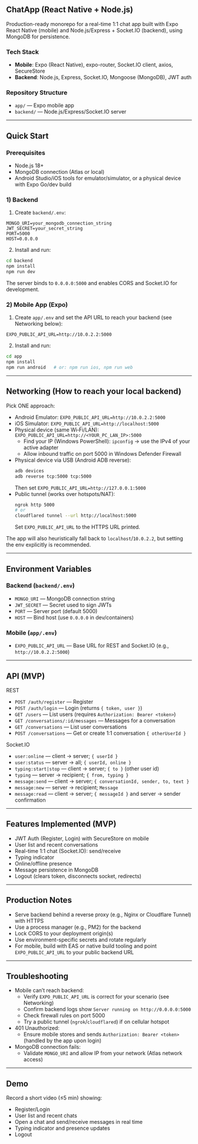 ## ChatApp (React Native + Node.js)

Production-ready monorepo for a real-time 1:1 chat app built with Expo React Native (mobile) and Node.js/Express + Socket.IO (backend), using MongoDB for persistence.

### Tech Stack
- **Mobile**: Expo (React Native), expo-router, Socket.IO client, axios, SecureStore
- **Backend**: Node.js, Express, Socket.IO, Mongoose (MongoDB), JWT auth

### Repository Structure
- `app/` — Expo mobile app
- `backend/` — Node.js/Express/Socket.IO server

---

## Quick Start

### Prerequisites
- Node.js 18+
- MongoDB connection (Atlas or local)
- Android Studio/iOS tools for emulator/simulator, or a physical device with Expo Go/dev build

### 1) Backend
1. Create `backend/.env`:
```env
MONGO_URI=your_mongodb_connection_string
JWT_SECRET=your_secret_string
PORT=5000
HOST=0.0.0.0
```
2. Install and run:
```bash
cd backend
npm install
npm run dev
```
The server binds to `0.0.0.0:5000` and enables CORS and Socket.IO for development.

### 2) Mobile App (Expo)
1. Create `app/.env` and set the API URL to reach your backend (see Networking below):
```env
EXPO_PUBLIC_API_URL=http://10.0.2.2:5000
```
2. Install and run:
```bash
cd app
npm install
npm run android   # or: npm run ios, npm run web
```

---

## Networking (How to reach your local backend)

Pick ONE approach:

- Android Emulator: `EXPO_PUBLIC_API_URL=http://10.0.2.2:5000`
- iOS Simulator: `EXPO_PUBLIC_API_URL=http://localhost:5000`
- Physical device (same Wi‑Fi/LAN): `EXPO_PUBLIC_API_URL=http://<YOUR_PC_LAN_IP>:5000`
  - Find your IP (Windows PowerShell): `ipconfig` → use the IPv4 of your active adapter
  - Allow inbound traffic on port 5000 in Windows Defender Firewall
- Physical device via USB (Android ADB reverse):
  ```bash
  adb devices
  adb reverse tcp:5000 tcp:5000
  ```
  Then set `EXPO_PUBLIC_API_URL=http://127.0.0.1:5000`
- Public tunnel (works over hotspots/NAT):
  ```bash
  ngrok http 5000
  # or
  cloudflared tunnel --url http://localhost:5000
  ```
  Set `EXPO_PUBLIC_API_URL` to the HTTPS URL printed.

The app will also heuristically fall back to `localhost`/`10.0.2.2`, but setting the env explicitly is recommended.

---

## Environment Variables

### Backend (`backend/.env`)
- `MONGO_URI` — MongoDB connection string
- `JWT_SECRET` — Secret used to sign JWTs
- `PORT` — Server port (default 5000)
- `HOST` — Bind host (use `0.0.0.0` in dev/containers)

### Mobile (`app/.env`)
- `EXPO_PUBLIC_API_URL` — Base URL for REST and Socket.IO (e.g., `http://10.0.2.2:5000`)

---

## API (MVP)

REST
- `POST /auth/register` — Register
- `POST /auth/login` — Login (returns `{ token, user }`)
- `GET /users` — List users (requires `Authorization: Bearer <token>`)
- `GET /conversations/:id/messages` — Messages for a conversation
- `GET /conversations` — List user conversations
- `POST /conversations` — Get or create 1:1 conversation `{ otherUserId }`

Socket.IO
- `user:online` — client → server; `{ userId }`
- `user:status` — server → all; `{ userId, online }`
- `typing:start|stop` — client → server; `{ to }` (other user id)
- `typing` — server → recipient; `{ from, typing }`
- `message:send` — client → server; `{ conversationId, sender, to, text }`
- `message:new` — server → recipient; `Message`
- `message:read` — client → server; `{ messageId }` and server → sender confirmation

---

## Features Implemented (MVP)
- JWT Auth (Register, Login) with SecureStore on mobile
- User list and recent conversations
- Real-time 1:1 chat (Socket.IO): send/receive
- Typing indicator
- Online/offline presence
- Message persistence in MongoDB
- Logout (clears token, disconnects socket, redirects)

---

## Production Notes
- Serve backend behind a reverse proxy (e.g., Nginx or Cloudflare Tunnel) with HTTPS
- Use a process manager (e.g., PM2) for the backend
- Lock CORS to your deployment origin(s)
- Use environment-specific secrets and rotate regularly
- For mobile, build with EAS or native build tooling and point `EXPO_PUBLIC_API_URL` to your public backend URL

---

## Troubleshooting
- Mobile can’t reach backend:
  - Verify `EXPO_PUBLIC_API_URL` is correct for your scenario (see Networking)
  - Confirm backend logs show `Server running on http://0.0.0.0:5000`
  - Check firewall rules on port 5000
  - Try a public tunnel (`ngrok`/`cloudflared`) if on cellular hotspot
- 401 Unauthorized:
  - Ensure mobile stores and sends `Authorization: Bearer <token>` (handled by the app upon login)
- MongoDB connection fails:
  - Validate `MONGO_URI` and allow IP from your network (Atlas network access)

---

## Demo
Record a short video (≤5 min) showing:
- Register/Login
- User list and recent chats
- Open a chat and send/receive messages in real time
- Typing indicator and presence updates
- Logout



